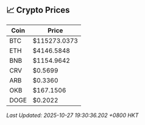 ## 📈 Crypto Prices

| Coin | Price |
| ---- | ----- |
| BTC | $115273.0373 |
| ETH | $4146.5848 |
| BNB | $1154.9642 |
| CRV | $0.5699 |
| ARB | $0.3360 |
| OKB | $167.1506 |
| DOGE | $0.2022 |

_Last Updated: 2025-10-27 19:30:36.202 +0800 HKT_